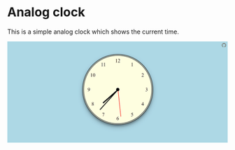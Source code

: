 # Analog clock

This is a simple analog clock which shows the current time.

![analog-clock](./src/images/clock.gif)

